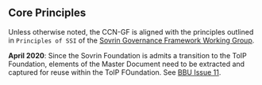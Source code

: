 ## Core Principles
Unless otherwise noted, the CCN-GF is aligned with the principles outlined in ```Principles of SSI``` of the [Sovrin Governance Framework Working Group](https://docs.google.com/document/d/1GhcLeZEujX9h5gqrFNP-C1dMrS71EdCY4Uc1hGQbqI0/edit).

**April 2020**: Since the Sovrin Foundation is admits a transition to the ToIP Foundation, elements of the Master Document need to be extracted and captured for reuse within the ToIP FOundation. See [BBU Issue 11](https://github.com/bedrock-consortium/bbu-gf/issues/11).
